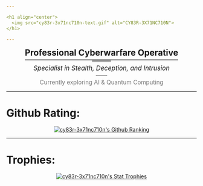 ```yaml
---

<h1 align="center">
  <img src="cy83r-3x71nc710n-text.gif" alt="CY83R-3X71NC710N">
</h1>

---
```


<p align="center">
  <strong style="font-size: 1.6em; border-bottom: 2px solid #555; padding-bottom: 5px;">
    Professional Cyberwarfare Operative
  </strong><br>
  <span style="display: inline-block; width: 50px; height: 2px; background-color: #555; margin: 8px 0;"></span><br>
  <em style="font-size: 1.2em;">Specialist in Stealth, Deception, and Intrusion</em><br>
  <span style="display: inline-block; width: 30px; height: 2px; background-color: #888; margin: 8px 0;"></span><br>
  <span style="font-size: 1.1em; color: #777;">Currently exploring AI & Quantum Computing</span>
</p>

---

# Github Rating:

<p align="center">
  <a href="https://github.com/anuraghazra/github-readme-stats">
    <img src="https://github-readme-stats-git-masterrstaa-rickstaa.vercel.app/api?username=CY83R-3X71NC710N&&show_icons=true&&them=&hide_title=false&&theme=radical")](https://github.com/CY83R-3X71NC710N" alt="cy83r-3x71nc710n's Github Ranking">
  </a>
</p>

---

# Trophies:
<p align="center">
  <a href="https://github.com/ryo-ma/github-profile-trophy">
    <img src="https://github-profile-trophy.vercel.app/?username=cy83r-3x71nc710n&column=4&rank=SECRET,SSS,SS,S,AAA,AA,A&theme=dracula&margin-w=18&margin-h=10" alt="cy83r-3x71nc710n's Stat Trophies">
  </a>
</p>

